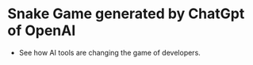 # Snake Game generated by ChatGpt of OpenAI
- See how AI tools are changing the game of developers.
